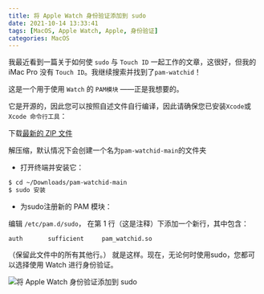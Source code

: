 ```yaml
---
title: 将 Apple Watch 身份验证添加到 sudo
date: 2021-10-14 13:33:41
tags: [MacOS, Apple Watch, Apple, 身份验证]
categories: MacOS
---
```


我最近看到一篇关于如何使 `sudo` 与 `Touch ID` 一起工作的文章，这很好，但我的 iMac Pro 没有 `Touch ID`。我继续搜索并找到了`pam-watchid`！

这是一个用于使用 `Watch` 的 `PAM模块` ——正是我想要的。

<!--more-->

它是开源的，因此您可以按照自述文件自行编译，因此请确保您已安装`Xcode`或`Xcode 命令行工具`：

下载[最新的 ZIP 文件](https://github.com/biscuitehh/pam-watchid/archive/main.zip)

解压缩，默认情况下会创建一个名为`pam-watchid-main`的文件夹

- 打开终端并安装它：

```bash
$ cd ~/Downloads/pam-watchid-main
$ sudo 安装
```

- 为sudo注册新的 PAM 模块：

编辑 `/etc/pam.d/sudo`， 在第 1 行（这是注释）下添加一个新行，其中包含：

```text
auth       sufficient     pam_watchid.so
```

（保留此文件中的所有其他行。）
就是这样。现在，无论何时使用sudo，您都可以选择使用 Watch 进行身份验证。

![将 Apple Watch 身份验证添加到 sudo](https://akrabat.com/wp-content/uploads/2020/11/Screenshot-2020-11-22-at-14.17.47-3.png)
